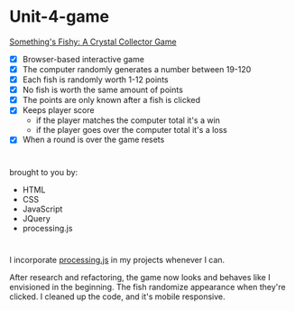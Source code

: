 # Unit-4-game

[Something's Fishy: A Crystal Collector Game](https://rkaseman.github.io/unit-04-game-crystal-collector/)

- [x] Browser-based interactive game
- [x] The computer randomly generates a number between 19-120
- [x] Each fish is randomly worth 1-12 points
- [x] No fish is worth the same amount of points
- [x] The points are only known after a fish is clicked
- [x] Keeps player score
  - if the player matches the computer total it's a win
  - if the player goes over the computer total it's a loss
- [x] When a round is over the game resets
#
brought to you by:

- HTML
- CSS
- JavaScript
- JQuery
- processing.js
#
I incorporate [processing.js](http://processingjs.org/) in my projects whenever I can.

After research and refactoring, the game now looks and behaves like I envisioned in the beginning. The fish randomize appearance when they're clicked. I cleaned up the code, and it's mobile responsive.